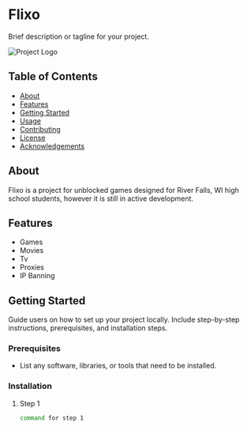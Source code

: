 # Flixo

Brief description or tagline for your project.

![Project Logo]([link_to_your_logo.png](https://raw.githubusercontent.com/PlayFlixo/playflixo/main/Images/favicon.ico))

## Table of Contents
- [About](#about)
- [Features](#features)
- [Getting Started](#getting-started)
- [Usage](#usage)
- [Contributing](#contributing)
- [License](#license)
- [Acknowledgements](#acknowledgements)

## About

Flixo is a project for unblocked games designed for River Falls, WI high school students, however it is still in active development.

## Features

- Games
- Movies
- Tv
- Proxies
- IP Banning

## Getting Started

Guide users on how to set up your project locally. Include step-by-step instructions, prerequisites, and installation steps.

### Prerequisites

- List any software, libraries, or tools that need to be installed.

### Installation

1. Step 1
   ```sh
   command for step 1
